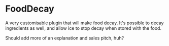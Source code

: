 # FoodDecay
A very customisable plugin that will make food decay.
It's possible to decay ingredients as well, and allow ice to stop decay when stored with the food.

Should add more of an explanation and sales pitch, huh?
